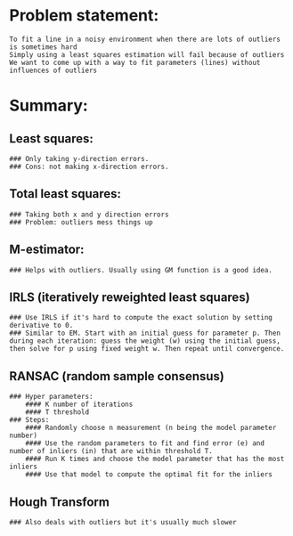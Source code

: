 # Problem statement:
	To fit a line in a noisy environment when there are lots of outliers is sometimes hard
	Simply using a least squares estimation will fail because of outliers
	We want to come up with a way to fit parameters (lines) without influences of outliers

# Summary:
## Least squares:
	### Only taking y-direction errors. 
	### Cons: not making x-direction errors.
## Total least squares:
	### Taking both x and y direction errors
	### Problem: outliers mess things up
## M-estimator:
	### Helps with outliers. Usually using GM function is a good idea.
## IRLS (iteratively reweighted least squares)
	### Use IRLS if it's hard to compute the exact solution by setting derivative to 0. 
	### Similar to EM. Start with an initial guess for parameter p. Then during each iteration: guess the weight (w) using the initial guess, then solve for p using fixed weight w. Then repeat until convergence.
## RANSAC (random sample consensus)
	### Hyper parameters:
		#### K number of iterations
		#### T threshold 
	### Steps:
		#### Randomly choose n measurement (n being the model parameter number)
		#### Use the random parameters to fit and find error (e) and number of inliers (in) that are within threshold T.
		#### Run K times and choose the model parameter that has the most inliers
		#### Use that model to compute the optimal fit for the inliers
## Hough Transform
	### Also deals with outliers but it's usually much slower
			


